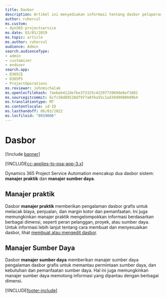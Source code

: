 ```yaml
---
title: Dasbor
description: Artikel ini menyediakan informasi tentang dasbor pelaporan yang disertakan dalam Dynamics 365 Project Service Automation.
author: ruhercul
ms.custom:
- dyn365-projectservice
ms.date: 03/01/2019
ms.topic: article
ms.author: ruhercul
audience: Admin
search.audienceType:
- admin
- customizer
- enduser
search.app:
- D365CE
- D365PS
- ProjectOperations
ms.reviewer: johnmichalak
ms.openlocfilehash: 7aebeb412defbe373325c4229773969de8af3d82
ms.sourcegitcommit: 6cfc50d89528df977a8f6a55c1ad39d99800d9b4
ms.translationtype: MT
ms.contentlocale: id-ID
ms.lasthandoff: 06/03/2022
ms.locfileid: "8919006"
---
```

# <a name="dashboards"></a>Dasbor

[!include [banner](../includes/psa-now-project-operations.md)]

[!INCLUDE[cc-applies-to-psa-app-3.x](../includes/cc-applies-to-psa-app-3x.md)]

Dynamics 365 Project Service Automation mencakup dua dasbor sistem: **manajer praktik** dan **manajer sumber daya**.

## <a name="practice-manager"></a>Manajer praktik 

Dasbor **manajer praktik** memberikan pengalaman dasbor grafis untuk melacak biaya, penjualan, dan margin kotor dan pemanfaatan. Ini juga memungkinkan manajer praktik mengelompokkan informasi berdasarkan berbagai dimensi, seperti peran pelanggan, proyek, atau sumber daya. Untuk informasi lebih lanjut tentang cara membuat dan menyesuaikan dasbor, lihat [membuat atau mengedit dasbor](/dynamics365/customerengagement/on-premises/customize/create-edit-dashboards).

## <a name="resource-manager"></a>Manajer Sumber Daya 

Dasbor **manajer sumber daya** memberikan manajer sumber daya pengalaman dasbor grafis untuk memantau permintaan sumber daya, dan kebutuhan dan pemanfaatan sumber daya. Hal ini juga memungkinkan manajer sumber daya memotong informasi yang dipantau dengan berbagai dimensi.


[!INCLUDE[footer-include](../includes/footer-banner.md)]
